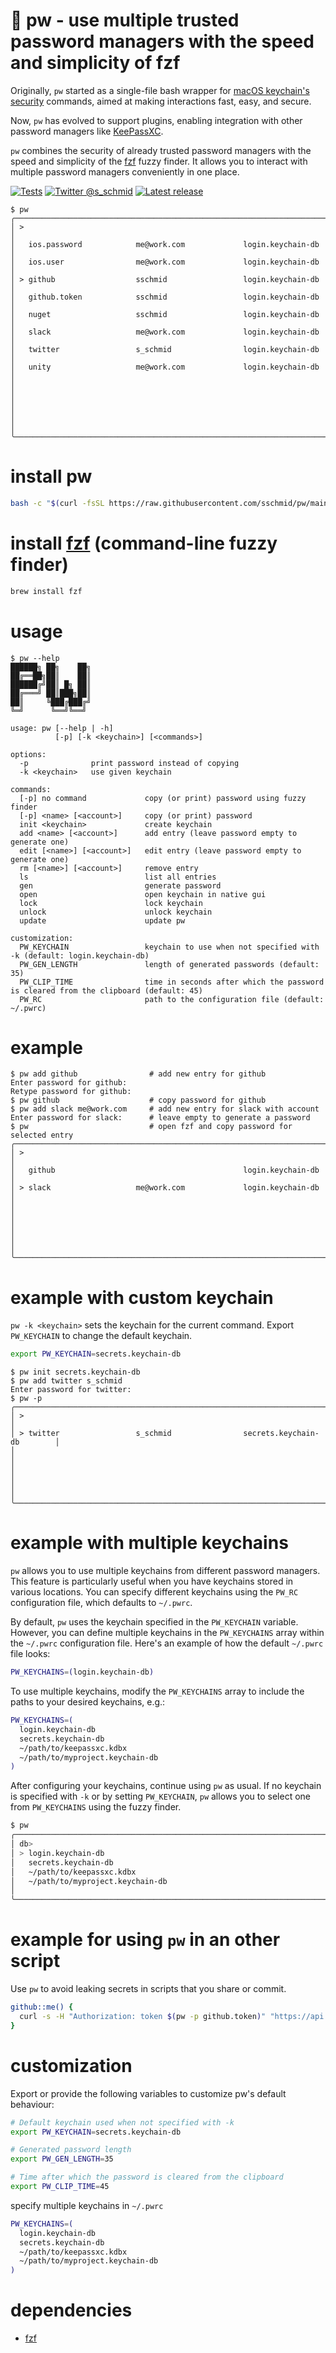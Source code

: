 # 🔐 pw - use multiple trusted password managers with the speed and simplicity of fzf

Originally, `pw` started as a single-file bash wrapper for [macOS keychain's](https://developer.apple.com/documentation/security/keychain_services) [security](https://ss64.com/osx/security.html) commands, aimed at making interactions fast, easy, and secure.

Now, `pw` has evolved to support plugins, enabling integration with other password managers like [KeePassXC](https://keepassxc.org).

`pw` combines the security of already trusted password managers with the speed and simplicity of the [fzf](https://github.com/junegunn/fzf) fuzzy finder. It allows you to interact with multiple password managers conveniently in one place.

[![Tests](https://github.com/sschmid/pw/actions/workflows/tests.yaml/badge.svg)](https://github.com/sschmid/pw/actions/workflows/tests.yaml)
[![Twitter @s_schmid](https://img.shields.io/badge/twitter-follow%20%40s__schmid-blue.svg)](https://twitter.com/intent/follow?original_referer=https%3A%2F%2Fgithub.com%2Fsschmid%2Fpw&screen_name=s_schmid&tw_p=followbutton)
[![Latest release](https://img.shields.io/github/release/sschmid/pw.svg)](https://github.com/sschmid/pw/releases)

```
$ pw
╭──────────────────────────────────────────────────────────────────────────────╮
│ >                                                                            │
│   ios.password            me@work.com             login.keychain-db          │
│   ios.user                me@work.com             login.keychain-db          │
│ > github                  sschmid                 login.keychain-db          │
│   github.token            sschmid                 login.keychain-db          │
│   nuget                   sschmid                 login.keychain-db          │
│   slack                   me@work.com             login.keychain-db          │
│   twitter                 s_schmid                login.keychain-db          │
│   unity                   me@work.com             login.keychain-db          │
│                                                                              │
│                                                                              │
│                                                                              │
╰──────────────────────────────────────────────────────────────────────────────╯
```

# install pw

```bash
bash -c "$(curl -fsSL https://raw.githubusercontent.com/sschmid/pw/main/install)"
````

# install [fzf](https://github.com/junegunn/fzf) (command-line fuzzy finder)

```bash
brew install fzf
```

# usage

```
$ pw --help
██████╗ ██╗    ██╗
██╔══██╗██║    ██║
██████╔╝██║ █╗ ██║
██╔═══╝ ██║███╗██║
██║     ╚███╔███╔╝
╚═╝      ╚══╝╚══╝

usage: pw [--help | -h]
          [-p] [-k <keychain>] [<commands>]

options:
  -p              print password instead of copying
  -k <keychain>   use given keychain

commands:
  [-p] no command             copy (or print) password using fuzzy finder
  [-p] <name> [<account>]     copy (or print) password
  init <keychain>             create keychain
  add <name> [<account>]      add entry (leave password empty to generate one)
  edit [<name>] [<account>]   edit entry (leave password empty to generate one)
  rm [<name>] [<account>]     remove entry
  ls                          list all entries
  gen                         generate password
  open                        open keychain in native gui
  lock                        lock keychain
  unlock                      unlock keychain
  update                      update pw

customization:
  PW_KEYCHAIN                 keychain to use when not specified with -k (default: login.keychain-db)
  PW_GEN_LENGTH               length of generated passwords (default: 35)
  PW_CLIP_TIME                time in seconds after which the password is cleared from the clipboard (default: 45)
  PW_RC                       path to the configuration file (default: ~/.pwrc)
```

# example

```
$ pw add github                # add new entry for github
Enter password for github:
Retype password for github:
$ pw github                    # copy password for github
$ pw add slack me@work.com     # add new entry for slack with account
Enter password for slack:      # leave empty to generate a password
$ pw                           # open fzf and copy password for selected entry
╭──────────────────────────────────────────────────────────────────────────────╮
│ >                                                                            │
│   github                                          login.keychain-db          │
│ > slack                   me@work.com             login.keychain-db          │
│                                                                              │
│                                                                              │
│                                                                              │
╰──────────────────────────────────────────────────────────────────────────────╯
```

# example with custom keychain
`pw -k <keychain>` sets the keychain for the current command.
Export `PW_KEYCHAIN` to change the default keychain.

```bash
export PW_KEYCHAIN=secrets.keychain-db
```

```
$ pw init secrets.keychain-db
$ pw add twitter s_schmid
Enter password for twitter:
$ pw -p
╭──────────────────────────────────────────────────────────────────────────────╮
│ >                                                                            │
│ > twitter                 s_schmid                secrets.keychain-db        │
│                                                                              │
│                                                                              │
│                                                                              │
╰──────────────────────────────────────────────────────────────────────────────╯
```

# example with multiple keychains
`pw` allows you to use multiple keychains from different password managers. This feature is particularly useful when you have keychains stored in various locations. You can specify different keychains using the `PW_RC` configuration file, which defaults to `~/.pwrc`.

By default, `pw` uses the keychain specified in the `PW_KEYCHAIN` variable. However, you can define multiple keychains in the `PW_KEYCHAINS` array within the `~/.pwrc` configuration file. Here's an example of how the default `~/.pwrc` file looks:

```bash
PW_KEYCHAINS=(login.keychain-db)
```

To use multiple keychains, modify the `PW_KEYCHAINS` array to include the paths to your desired keychains, e.g.:

```bash
PW_KEYCHAINS=(
  login.keychain-db
  secrets.keychain-db
  ~/path/to/keepassxc.kdbx
  ~/path/to/myproject.keychain-db
)
```

After configuring your keychains, continue using `pw` as usual. If no keychain is specified with `-k` or by setting `PW_KEYCHAIN`, `pw` allows you to select one from `PW_KEYCHAINS` using the fuzzy finder.

```bash
$ pw
╭──────────────────────────────────────────────────────────────────────────────╮
│ db>                                                                          │
│ > login.keychain-db                                                          │
│   secrets.keychain-db                                                        │
│   ~/path/to/keepassxc.kdbx                                                   │
│   ~/path/to/myproject.keychain-db                                            │
│                                                                              │
╰──────────────────────────────────────────────────────────────────────────────╯
```

# example for using `pw` in an other script
Use `pw` to avoid leaking secrets in scripts that you share or commit.

```bash
github::me() {
  curl -s -H "Authorization: token $(pw -p github.token)" "https://api.github.com/user"
}
```

# customization

Export or provide the following variables to customize pw's default behaviour:

```bash
# Default keychain used when not specified with -k
export PW_KEYCHAIN=secrets.keychain-db

# Generated password length
export PW_GEN_LENGTH=35

# Time after which the password is cleared from the clipboard
export PW_CLIP_TIME=45
```

specify multiple keychains in `~/.pwrc`

```bash
PW_KEYCHAINS=(
  login.keychain-db
  secrets.keychain-db
  ~/path/to/keepassxc.kdbx
  ~/path/to/myproject.keychain-db
)
```

# dependencies
- [fzf](https://github.com/junegunn/fzf)
